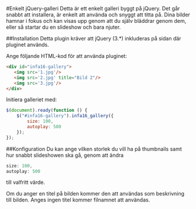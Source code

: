 #Enkelt jQuery-galleri
Detta är ett enkelt galleri byggt på jQuery.
Det går snabbt att installera, är enkelt att använda och snyggt att titta på. 
Dina bilder hamnar i fokus och kan visas upp genom att du själv bläddrar genom dem, 
eller så startar du en slideshow och bara njuter.

##Installation
Detta plugin kräver att jQuery (3.*) inkluderas på sidan där pluginet används.
 
 Ange följande HTML-kod för att använda pluginet:
 ```HTML
<div id="infa16-gallery"> 
    <img src='1.jpg'/> 
    <img src='2.jpg' title="Bild 2"/> 
    <img src='3.jpg'/> 
</div> 
```

Initiera galleriet med:
```javascript
$(document).ready(function () { 
    $("#infa16-gallery").infa16_gallery({ 
        size: 100, 
        autoplay: 500 
    }); 
}); 
```


##Konfiguration
Du kan ange vilken storlek du vill ha på thumbnails samt hur snabbt slideshowen ska gå, genom att ändra
```javascript
size: 100,
autoplay: 500
```

till valfritt värde.

Om du anger en titel på bilden kommer den att användas som beskrivning till bilden. Anges ingen titel kommer filnamnet att användas.
